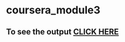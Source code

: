# coursera_module3
## To see the output [CLICK HERE](https://shaikfarhan112.github.io/coursera_module3/)
